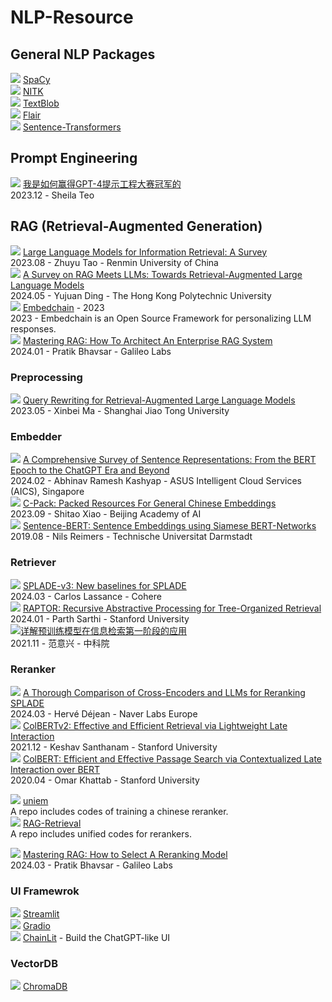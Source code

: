 # NLP-Resource

## General NLP Packages
![](https://img.shields.io/badge/github-blue) [SpaCy](https://spacy.io/)  
![](https://img.shields.io/badge/github-blue) [NITK](https://www.nltk.org/)  
![](https://img.shields.io/badge/github-blue) [TextBlob](https://textblob.readthedocs.io/en/dev/)  
![](https://img.shields.io/badge/github-blue) [Flair](https://github.com/flairNLP/flair)  
![](https://img.shields.io/badge/github-blue) [Sentence-Transformers](https://github.com/UKPLab/sentence-transformers)

## Prompt Engineering
![](https://img.shields.io/badge/blog-green) [我是如何赢得GPT-4提示工程大赛冠军的](https://www.jiqizhixin.com/articles/2024-05-14-4)  
2023.12 - Sheila Teo  

## RAG (Retrieval-Augmented Generation)
![](https://img.shields.io/badge/survey-orange) [Large Language Models for Information Retrieval: A Survey](https://arxiv.org/pdf/2308.07107)  
2023.08 - Zhuyu Tao - Renmin University of China  
![](https://img.shields.io/badge/survey-orange) [A Survey on RAG Meets LLMs: Towards Retrieval-Augmented Large Language Models](https://arxiv.org/pdf/2405.06211)  
2024.05 - Yujuan Ding - The Hong Kong Polytechnic University  
![](https://img.shields.io/badge/github-blue) [Embedchain](https://github.com/embedchain/embedchain) - 2023  
2023 - Embedchain is an Open Source Framework for personalizing LLM responses.  
![](https://img.shields.io/badge/blog-green) [Mastering RAG: How To Architect An Enterprise RAG System](https://www.rungalileo.io/blog/mastering-rag-how-to-architect-an-enterprise-rag-system)  
2024.01 - Pratik Bhavsar - Galileo Labs  

### Preprocessing
![](https://img.shields.io/badge/paper-pink) [Query Rewriting for Retrieval-Augmented Large Language Models](https://arxiv.org/pdf/2305.14283)  
2023.05 - Xinbei Ma - Shanghai Jiao Tong University  

### Embedder
![](https://img.shields.io/badge/survey-orange) [A Comprehensive Survey of Sentence Representations: From the BERT Epoch to the ChatGPT Era and Beyond](https://arxiv.org/pdf/2305.12641)  
2024.02 - Abhinav Ramesh Kashyap - ASUS Intelligent Cloud Services (AICS), Singapore  
![](https://img.shields.io/badge/paper-pink) [C-Pack: Packed Resources For General Chinese Embeddings](https://arxiv.org/pdf/2309.07597)  
2023.09 - Shitao Xiao - Beijing Academy of AI  
![](https://img.shields.io/badge/paper-pink) [Sentence-BERT: Sentence Embeddings using Siamese BERT-Networks](https://arxiv.org/pdf/1908.10084)  
2019.08 - Nils Reimers - Technische Universitat Darmstadt

### Retriever
![](https://img.shields.io/badge/paper-pink) [SPLADE-v3: New baselines for SPLADE](https://arxiv.org/pdf/2403.06789)  
2024.03 - Carlos Lassance - Cohere  
![](https://img.shields.io/badge/paper-pink) [RAPTOR: Recursive Abstractive Processing for Tree-Organized Retrieval](https://arxiv.org/pdf/2401.18059)  
2024.01 - Parth Sarthi - Stanford University  
![](https://img.shields.io/badge/blog-green)[详解预训练模型在信息检索第一阶段的应用](https://zhuanlan.zhihu.com/p/439363249)  
2021.11 - 范意兴 - 中科院

### Reranker
![](https://img.shields.io/badge/evaluation-yellow) [A Thorough Comparison of Cross-Encoders and LLMs for Reranking SPLADE](https://arxiv.org/pdf/2403.10407)  
2024.03 - Hervé Déjean - Naver Labs Europe  
![](https://img.shields.io/badge/paper-pink) [ColBERTv2: Effective and Efficient Retrieval via Lightweight Late Interaction](https://arxiv.org/pdf/2112.01488)  
2021.12 - Keshav Santhanam - Stanford University  
![](https://img.shields.io/badge/paper-pink) [ColBERT: Efficient and Effective Passage Search via Contextualized Late Interaction over BERT](https://arxiv.org/pdf/2004.12832)  
2020.04 - Omar Khattab - Stanford University    

![](https://img.shields.io/badge/github-blue) [uniem](https://github.com/wangyuxinwhy/uniem)  
A repo includes codes of training a chinese reranker.  
![](https://img.shields.io/badge/github-blue) [RAG-Retrieval](https://github.com/NLPJCL/RAG-Retrieval)  
A repo includes unified codes for rerankers.  

![](https://img.shields.io/badge/blog-green) [Mastering RAG: How to Select A Reranking Model](https://www.rungalileo.io/blog/mastering-rag-how-to-select-a-reranking-model)  
2024.03 - Pratik Bhavsar - Galileo Labs  

### UI Framewrok
![](https://img.shields.io/badge/github-blue) [Streamlit](https://docs.streamlit.io/)  
![](https://img.shields.io/badge/github-blue) [Gradio](https://www.gradio.app/docs)  
![](https://img.shields.io/badge/github-blue) [ChainLit](https://docs.chainlit.io/get-started/overview) - Build the ChatGPT-like UI

### VectorDB
![](https://img.shields.io/badge/document-purple) [ChromaDB](https://docs.trychroma.com/)    
